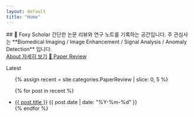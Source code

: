 ```yaml
---
layout: default
title: "Home"
---
```


<div class="home-card">
  ## 🦊 Foxy Scholar
  간단한 논문 리뷰와 연구 노트를 기록하는 공간입니다.  
  주 관심사는 **Biomedical Imaging / Image Enhancement / Signal Analysis / Anomaly Detection** 입니다.

  <div class="tag-buttons">
    <a class="btn" href="{{ '/about/' | relative_url }}">About 자세히 보기</a>
    <a class="btn" href="{{ '/reviews/' | relative_url }}">🧠 Paper Review</a>
  </div>
</div>

<span class="kicker">Latest</span>
<ul class="paper-list">
{% assign recent = site.categories.PaperReview | slice: 0, 5 %}

{% for post in recent %}
  <li>
    <a class="post-link" href="{{ post.url | relative_url }}">{{ post.title }}</a>
    <time>{{ post.date | date: "%Y-%m-%d" }}</time>
  </li>
{% endfor %}
</ul>
